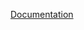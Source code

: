 [Documentation](https://docs.fluxninja.com/reference/policies/bundled-blueprints/policies/quota-scheduler)
